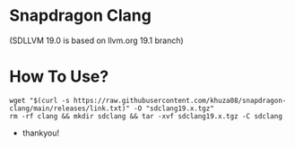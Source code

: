 # Snapdragon Clang 
(SDLLVM 19.0 is based on llvm.org 19.1 branch) 

# How To Use? 
 ```
wget "$(curl -s https://raw.githubusercontent.com/khuza08/snapdragon-clang/main/releases/link.txt)" -O "sdclang19.x.tgz"
rm -rf clang && mkdir sdclang && tar -xvf sdclang19.x.tgz -C sdclang
 ```
- thankyou!
